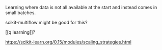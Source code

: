 Learning where data is not all available at the start and instead comes in small batches.

scikit-multiflow might be good for this?

[[q learning]]?

https://scikit-learn.org/0.15/modules/scaling_strategies.html
